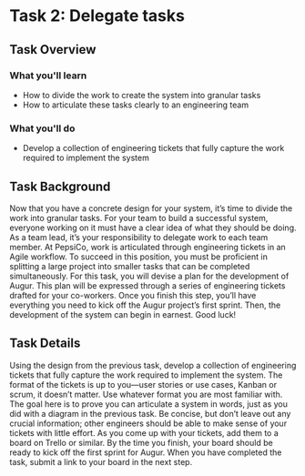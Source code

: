 # Task 2: Delegate tasks

## Task Overview

### What you'll learn

- How to divide the work to create the system into granular tasks
- How to articulate these tasks clearly to an engineering team

### What you'll do

- Develop a collection of engineering tickets that fully capture the work required to implement the system

## Task Background

Now that you have a concrete design for your system, it’s time to divide the work into granular tasks. For your team to build a successful system, everyone working on it must have a clear idea of what they should be doing. As a team lead, it’s your responsibility to delegate work to each team member. At PepsiCo, work is articulated through engineering tickets in an Agile workflow. To succeed in this position, you must be proficient in splitting a large project into smaller tasks that can be completed simultaneously. For this task, you will devise a plan for the development of Augur. This plan will be expressed through a series of engineering tickets drafted for your co-workers. Once you finish this step, you’ll have everything you need to kick off the Augur project’s first sprint. Then, the development of the system can begin in earnest. Good luck!

## Task Details

Using the design from the previous task, develop a collection of engineering tickets that fully capture the work required to implement the system. The format of the tickets is up to you—user stories or use cases, Kanban or scrum, it doesn’t matter. Use whatever format you are most familiar with. The goal here is to prove you can articulate a system in words, just as you did with a diagram in the previous task. Be concise, but don’t leave out any crucial information; other engineers should be able to make sense of your tickets with little effort. As you come up with your tickets, add them to a board on Trello or similar. By the time you finish, your board should be ready to kick off the first sprint for Augur. When you have completed the task, submit a link to your board in the next step.

